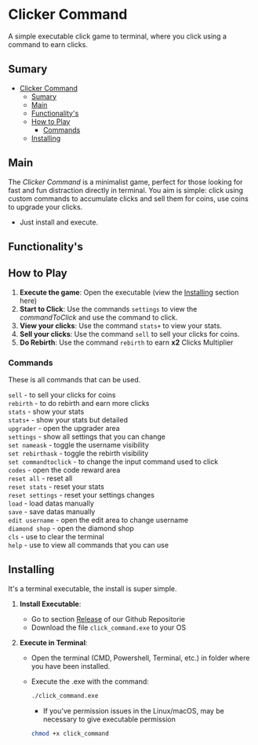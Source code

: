 # Clicker Command

A simple executable click game to terminal, where you click using a command to earn clicks. 


## Sumary

- [Clicker Command](#clicker-command)
  - [Sumary](#sumary)
  - [Main](#main)
  - [Functionality's](#functionalitys)
  - [How to Play](#how-to-play)
    - [Commands](#commands)
  - [Installing](#installing)

## Main

The *Clicker Command* is a minimalist game, perfect for those looking for fast and fun distraction directly in terminal. You aim is simple: click using custom commands to accumulate clicks and sell them for coins, use coins to upgrade your clicks.
- Just install and execute.


## Functionality's


## How to Play

1. **Execute the game**: Open the executable (view the [Installing](#installing) section here) 
2. **Start to Click**: Use the commands `settings` to view the *commandToClick* and use the command to click.
3. **View your clicks**: Use the command `stats+` to view your stats.
4. **Sell your clicks**: Use the command `sell` to sell your clicks for coins.
5. **Do Rebirth**: Use the command `rebirth` to earn **x2** Clicks Multiplier


### Commands

These is all commands that can be used.

``sell`` - to sell your clicks for coins <br>
``rebirth`` - to do rebirth and earn more clicks <br>
``stats`` - show your stats <br>
``stats+`` - show your stats but detailed <br>
``upgrader`` - open the upgrader area <br>
``settings`` - show all settings that you can change <br>
``set nameask`` - toggle the username visibility <br>
``set rebirthask`` - toggle the rebirth visibility <br>
``set commandtoclick`` - to change the input command used to click <br>
``codes`` - open the code reward area <br>
``reset all`` - reset all <br>
``reset stats`` - reset your stats <br>
``reset settings`` - reset your settings changes <br>
``load`` - load datas manually <br>
``save`` - save datas manually <br>
``edit username`` - open the edit area to change username <br>
``diamond shop`` - open the diamond shop <br>
``cls`` - use to clear the terminal <br>
``help`` - use to view all commands that you can use <br>


## Installing

It's a terminal executable, the install is super simple.

1. **Install Executable**:
   - Go to section [Release]() of our Github Repositorie
   - Download the file `click_command.exe` to your OS

2. **Execute in Terminal**:
   - Open the terminal (CMD, Powershell, Terminal, etc.) in folder where you have been installed.
   - Execute the .exe with the command:
      ```bash
      ./click_command.exe
      ```
      * If you've permission issues in the Linux/macOS, may be necessary to give executable permission 

      ```bash
      chmod +x click_command
      ```

